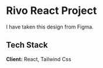
# Rivo React Project

I have taken this design from Figma.

## Tech Stack

**Client:** React, Tailwind Css


